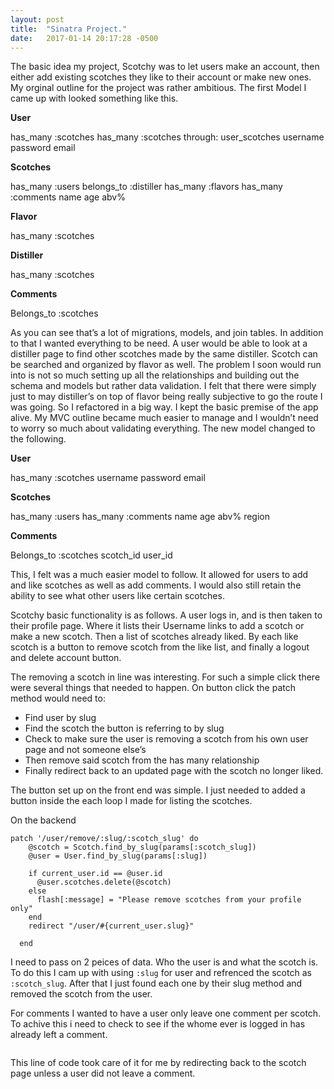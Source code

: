 ```yaml
---
layout: post
title:  "Sinatra Project."
date:   2017-01-14 20:17:28 -0500
---
```




The basic idea my project, Scotchy was to let users make an account, then either add existing scotches they like to their account or make new ones. My orginal outline for the project was rather ambitious. The first Model I came up with looked something like this.

**User**

has_many :scotches
has_many :scotches through: user_scotches
username
password
email


**Scotches**

has_many :users
belongs_to :distiller
has_many :flavors
has_many :comments
name
age
abv%

**Flavor**

has_many :scotches

**Distiller**

has_many :scotches

**Comments**

Belongs_to :scotches


As you can see that’s a lot of migrations, models, and join tables. In addition to that I wanted everything to be need. A user would be able to look at a distiller page to find other scotches made by the same distiller. Scotch can be searched and organized by flavor as well. The problem I soon would run into is not so much setting up all the relationships and building out the schema and models but rather data validation. I felt that there were simply just to may distiller’s on top of flavor being really subjective to go the route I was going. So I refactored in a big way. I kept the basic premise of the app alive. My MVC outline became much easier to manage and I wouldn’t need to worry so much about validating everything. The new model changed to the following.

**User**

has_many :scotches
username
password
email


**Scotches**

has_many :users
has_many :comments
name
age
abv%
region


**Comments**

Belongs_to :scotches
scotch_id
user_id


This, I felt was a much easier model to follow. It allowed for users to add and like scotches as well as add comments. I would also still retain the ability to see what other users like certain scotches. 

Scotchy basic functionality is as follows. A user logs in, and is then taken to their profile page. Where it lists their Username links to add a scotch or make a new scotch. Then a list of scotches already liked. By each like scotch is a button to remove scotch from the like list, and finally a logout and delete account button. 

The removing a scotch in line was interesting. For such a simple click there were several things that needed to happen.  On button click the patch method would need to:

-	Find user by slug
-	Find the scotch the button is referring to by slug
-	Check to make sure the user is removing a scotch from his own user page and not someone else’s
-	Then remove said scotch from the has many relationship
-	Finally redirect back to an updated page with the scotch no longer liked.

The button set up on the front end was simple. I just needed to added a button inside the each loop I made for listing the scotches.

On the backend 

```
patch '/user/remove/:slug/:scotch_slug' do
    @scotch = Scotch.find_by_slug(params[:scotch_slug])
    @user = User.find_by_slug(params[:slug])

    if current_user.id == @user.id
      @user.scotches.delete(@scotch)
    else
      flash[:message] = "Please remove scotches from your profile only"
    end
    redirect "/user/#{current_user.slug}"
    
  end
```

I need to pass on 2 peices of data. Who the user is and what the scotch is. To do this I cam up with using `:slug` for user and refrenced the scotch as `:scotch_slug`. After that I just found each one by their slug method and removed the scotch from the user. 



For comments I wanted to have a user only leave one comment per scotch. To achive this i need to check to see if the whome ever is logged in has already left a comment. 

```redirect to  "/scotch/#{@scotch.slug}" unless !@scotch.comments.find_by(user_id: current_user.id)
```

This line of code took care of it for me by redirecting back to the scotch page unless a user did not leave a comment. 







